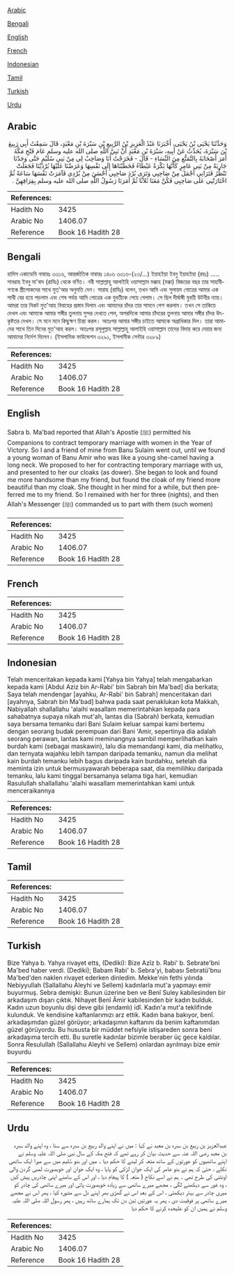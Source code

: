 [Arabic](#arabic)

[Bengali](#bengali)

[English](#english)

[French](#french)

[Indonesian](#indonesian)

[Tamil](#tamil)

[Turkish](#turkish)

[Urdu](#urdu)

## Arabic


<div dir="rtl" lang="ar" style={{fontSize:'larger',backgroundColor:'#f8f9fa',padding:20}}>
وَحَدَّثَنَا يَحْيَى بْنُ يَحْيَى، أَخْبَرَنَا عَبْدُ الْعَزِيزِ بْنُ الرَّبِيعِ بْنِ سَبْرَةَ بْنِ مَعْبَدٍ، قَالَ سَمِعْتُ أَبِي رَبِيعَ بْنَ سَبْرَةَ، يُحَدِّثُ عَنْ أَبِيهِ، سَبْرَةَ بْنِ مَعْبَدٍ أَنَّ نَبِيَّ اللَّهِ صلى الله عليه وسلم عَامَ فَتْحِ مَكَّةَ أَمَرَ أَصْحَابَهُ بِالتَّمَتُّعِ مِنَ النِّسَاءِ - قَالَ - فَخَرَجْتُ أَنَا وَصَاحِبٌ لِي مِنْ بَنِي سُلَيْمٍ حَتَّى وَجَدْنَا جَارِيَةً مِنْ بَنِي عَامِرٍ كَأَنَّهَا بَكْرَةٌ عَيْطَاءُ فَخَطَبْنَاهَا إِلَى نَفْسِهَا وَعَرَضْنَا عَلَيْهَا بُرْدَيْنَا فَجَعَلَتْ تَنْظُرُ فَتَرَانِي أَجْمَلَ مِنْ صَاحِبِي وَتَرَى بُرْدَ صَاحِبِي أَحْسَنَ مِنْ بُرْدِي فَآمَرَتْ نَفْسَهَا سَاعَةً ثُمَّ اخْتَارَتْنِي عَلَى صَاحِبِي فَكُنَّ مَعَنَا ثَلاَثًا ثُمَّ أَمَرَنَا رَسُولُ اللَّهِ صلى الله عليه وسلم بِفِرَاقِهِنَّ ‏.‏
</div>
<div style={{backgroundColor:'#f8f9fa',padding:20, marginBottom: 10}}><table> <thead> <tr> <th>References:</th> <th></th> </tr> </thead> <tbody><tr><td>Hadith No</td><td>3425</td></tr><tr><td>Arabic No</td><td>1406.07</td></tr><tr><td>Reference</td><td>Book 16 Hadith 28</td></tr></tbody></table></div>

## Bengali


<div dir="ltr" lang="bn" style={{fontSize:'larger',backgroundColor:'#f8f9fa',padding:20}}>
হাদিস একাডেমি নাম্বারঃ ৩৩১৬, আন্তর্জাতিক নাম্বারঃ ১৪০৬ ৩৩১৬-(২৩/...) ইয়াহইয়া ইবনু ইয়াহইয়া (রহঃ) ..... সাবরাহ ইবনু মা'বাদ (রাযিঃ) থেকে বর্ণিত। নবী সাল্লাল্লাহু আলাইহি ওয়াসাল্লাম মক্কাহ (মক্কা) বিজয়ের বছর তার সাহাবীগণকে স্ত্রীলোকদের সাথে মুত্'আর অনুমতি দেন। সারাহ (রাযিঃ) বলেন, তখন আমি এবং সুলায়ম গোত্রের আমার এক সাথী বের হয়ে পড়লাম এবং শেষ পর্যন্ত আমি গোত্রের এক যুবতীকে পেয়ে গেলাম। সে ছিল দীর্ঘাঙ্গী যুবতী উটনীর ন্যায়। আমরা তার নিকট মুত'আহ বিবাহের প্রস্তাব দিলাম এবং আমাদের চাঁদর তার সামনে পেশ করলাম। তখন সে তাকিয়ে দেখল এবং আমাকে আমার সঙ্গীর তুলনায় সুন্দর দেখতে পেল, অপরদিকে আমার চাঁদরের তুলনায় আমার সঙ্গীর চাঁদর উৎকৃষ্টতর দেখল। সে মনে মনে কিছুক্ষণ চিন্তা করল। অতঃপর আমার সঙ্গীর চাইতে আমাকে অগ্রাধিকার দিল। তারা আমাদের সাথে তিন দিনের মুত'আহ করল। অতঃপর রসূলুল্লাহ সাল্লাল্লাহু আলাইহি ওয়াসাল্লাম তাদের বিদায় করে দেয়ার জন্য আমাদের নির্দেশ দিলেন। (ইসলামিক ফাউন্ডেশন ৩২৯১, ইসলামীক সেন্টার ৩২৮৯)
</div>
<div style={{backgroundColor:'#f8f9fa',padding:20, marginBottom: 10}}><table> <thead> <tr> <th>References:</th> <th></th> </tr> </thead> <tbody><tr><td>Hadith No</td><td>3425</td></tr><tr><td>Arabic No</td><td>1406.07</td></tr><tr><td>Reference</td><td>Book 16 Hadith 28</td></tr></tbody></table></div>

## English


<div dir="ltr" lang="en" style={{fontSize:'larger',backgroundColor:'#f8f9fa',padding:20}}>
Sabra b. Ma'bad reported that Allah's Apostle (ﷺ) permitted his Companions to contract temporary marriage with women in the Year of Victory. So I and a friend of mine from Banu Sulaim went out, until we found a young woman of Banu Amir who was like a young she-camel having a long neck. We proposed to her for contracting temporary marriage with us, and presented to her our cloaks (as dower). She began to look and found me more handsome than my friend, but found the cloak of my friend more beautiful than my cloak. She thought in her mind for a while, but then preferred me to my friend. So I remained with her for three (nights), and then Allah's Messenger (ﷺ) commanded us to part with them (such women)
</div>
<div style={{backgroundColor:'#f8f9fa',padding:20, marginBottom: 10}}><table> <thead> <tr> <th>References:</th> <th></th> </tr> </thead> <tbody><tr><td>Hadith No</td><td>3425</td></tr><tr><td>Arabic No</td><td>1406.07</td></tr><tr><td>Reference</td><td>Book 16 Hadith 28</td></tr></tbody></table></div>

## French


<div dir="ltr" lang="fr" style={{fontSize:'larger',backgroundColor:'#f8f9fa',padding:20}}>

</div>
<div style={{backgroundColor:'#f8f9fa',padding:20, marginBottom: 10}}><table> <thead> <tr> <th>References:</th> <th></th> </tr> </thead> <tbody><tr><td>Hadith No</td><td>3425</td></tr><tr><td>Arabic No</td><td>1406.07</td></tr><tr><td>Reference</td><td>Book 16 Hadith 28</td></tr></tbody></table></div>

## Indonesian


<div dir="ltr" lang="id" style={{fontSize:'larger',backgroundColor:'#f8f9fa',padding:20}}>
Telah menceritakan kepada kami [Yahya bin Yahya] telah mengabarkan kepada kami [Abdul Aziz bin Ar-Rabi' bin Sabrah bin Ma'bad] dia berkata; Saya telah mendengar [ayahku, Ar-Rabi' bin Sabrah] menceritakan dari [ayahnya, Sabrah bin Ma'bad] bahwa pada saat penaklukan kota Makkah, Nabiyallah shallallahu 'alaihi wasallam memerintahkan kepada para sahabatnya supaya nikah mut'ah, lantas dia (Sabrah) berkata, kemudian saya bersama temanku dari Bani Sulaim keluar sampai kami bertemu dengan seorang budak perempuan dari Bani 'Amir, sepertinya dia adalah seorang perawan, lantas kami meminangnya sambil memperlihatkan kain burdah kami (sebagai maskawin), lalu dia memandangi kami, dia melihatku, dan ternyata wajahku lebih tampan daripada temanku, namun dia melihat kain burdah temanku lebih bagus daripada kain burdahku, setelah dia meminta izin untuk bermusyawarah beberapa saat, dia memilihku daripada temanku, lalu kami tinggal bersamanya selama tiga hari, kemudian Rasulullah shallallahu 'alaihi wasallam memerintahkan kami untuk menceraikannya
</div>
<div style={{backgroundColor:'#f8f9fa',padding:20, marginBottom: 10}}><table> <thead> <tr> <th>References:</th> <th></th> </tr> </thead> <tbody><tr><td>Hadith No</td><td>3425</td></tr><tr><td>Arabic No</td><td>1406.07</td></tr><tr><td>Reference</td><td>Book 16 Hadith 28</td></tr></tbody></table></div>

## Tamil


<div dir="ltr" lang="ta" style={{fontSize:'larger',backgroundColor:'#f8f9fa',padding:20}}>

</div>
<div style={{backgroundColor:'#f8f9fa',padding:20, marginBottom: 10}}><table> <thead> <tr> <th>References:</th> <th></th> </tr> </thead> <tbody><tr><td>Hadith No</td><td>3425</td></tr><tr><td>Arabic No</td><td>1406.07</td></tr><tr><td>Reference</td><td>Book 16 Hadith 28</td></tr></tbody></table></div>

## Turkish


<div dir="ltr" lang="tr" style={{fontSize:'larger',backgroundColor:'#f8f9fa',padding:20}}>
Bize Yahya b. Yahya rivayet etts, (Dediki): Bize Azîz b. Rabi' b. Sebrate'bni Ma'bed haber verdi. (Dediki); Babam Rabi' b. Sebra'yi, babası Sebratü'bnu Ma'bed'den naklen rivayet ederken dinledim. Mekke'nin fethi yılında Nebiyyullah (Sallallahu Aleyhi ve Sellem) kadınlarla mut'a yapmayı emir buyurmuş. Sebra demişki: Bunun üzerine ben ve Benî Suley kabilesinden bir arkadaşım dışarı çıktık. Nihayet Benî Âmir kabilesinden bir kadın bulduk. Kadın uzun boyunlu dişi deve gibi (endamlı) idî. Kadın'a mut'a teklifinde kulunduk. Ve kendisine kaftanlarımızı arz ettik. Kadın bana bakıyor, benî. arkadaşımdan güzel görüyor; arkadaşımın kaftanını da benim kaftanımdan güzel görüyordu. Bu hususta bir müddet nefsiyle istişareden sonra beni arkadaşıma tercih etti. Bu suretle kadınlar bizimle beraber üç gece kaldılar. Sonra Resulullah (Sallallahu Aleyhi ve Sellem) onlardan ayrılmayı bize emir buyurdu
</div>
<div style={{backgroundColor:'#f8f9fa',padding:20, marginBottom: 10}}><table> <thead> <tr> <th>References:</th> <th></th> </tr> </thead> <tbody><tr><td>Hadith No</td><td>3425</td></tr><tr><td>Arabic No</td><td>1406.07</td></tr><tr><td>Reference</td><td>Book 16 Hadith 28</td></tr></tbody></table></div>

## Urdu


<div dir="rtl" lang="ur" style={{fontSize:'larger',backgroundColor:'#f8f9fa',padding:20}}>
عبدالعزیز بن ربیع بن سبرہ بن معبد نے کہا : میں نے اپنے والد ربیع بن سبرہ سے سنا ، وہ اپنے والد سبرہ بن معبد رضی اللہ عنہ سے حدیث بیان کر رہے تھے کہ فتح مکہ کے سال نبی صلی اللہ علیہ وسلم نے اپنے ساتھیوں کو عورتوں کے ساتھ متعہ کر لینے کا حکم دیا ۔ میں اور بنو سُلیم میں سے میرا ایک ساتھی نکلے ، حتیٰ کہ ہم نے بنو عامر کی ایک جوان لڑکی کو پایا ، وہ ایک جوان اور خوبصورت لمبی گردن والی اونٹنی کی طرح تھی ۔ ہم نے اسے نکاح ( متعہ ) کا پیغام دیا ، اور اس کے سامنے اپنی چادریں پیش کیں ، وہ غور سے دیکھنے لگی ، مجھے میرے ساتھی سے زیادہ خوبصورت پاتی اور میرے ساتھی کی چادر کو میری چادر سے بہتر دیکھتی ، اس کے بعد اس نے گھڑی بھر اپنے دل سے مشورہ کیا ، پھر اس نے مجھے میرے ساتھی پر فوقیت دی ، پھر یہ عورتیں تین دن تک ہمارے ساتھ رہیں ، پھر رسول اللہ صلی اللہ علیہ وسلم نے ہمیں ان کو علیحدہ کرنے کا حکم دیا
</div>
<div style={{backgroundColor:'#f8f9fa',padding:20, marginBottom: 10}}><table> <thead> <tr> <th>References:</th> <th></th> </tr> </thead> <tbody><tr><td>Hadith No</td><td>3425</td></tr><tr><td>Arabic No</td><td>1406.07</td></tr><tr><td>Reference</td><td>Book 16 Hadith 28</td></tr></tbody></table></div>